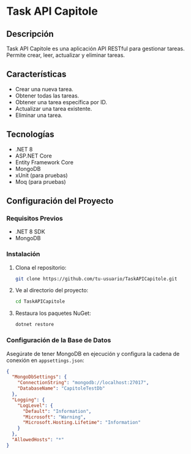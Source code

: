 # Task API Capitole

## Descripción

Task API Capitole es una aplicación API RESTful para gestionar tareas. Permite crear, leer, actualizar y eliminar tareas.

## Características

- Crear una nueva tarea.
- Obtener todas las tareas.
- Obtener una tarea específica por ID.
- Actualizar una tarea existente.
- Eliminar una tarea.

## Tecnologías

- .NET 8
- ASP.NET Core
- Entity Framework Core
- MongoDB
- xUnit (para pruebas)
- Moq (para pruebas)

## Configuración del Proyecto

### Requisitos Previos

- .NET 8 SDK
- MongoDB

### Instalación

1. Clona el repositorio:
    ```bash
    git clone https://github.com/tu-usuario/TaskAPICapitole.git
    ```

2. Ve al directorio del proyecto:
    ```bash
    cd TaskAPICapitole
    ```

3. Restaura los paquetes NuGet:
    ```bash
    dotnet restore
    ```

### Configuración de la Base de Datos

Asegúrate de tener MongoDB en ejecución y configura la cadena de conexión en `appsettings.json`:

```json
{
  "MongoDbSettings": {
    "ConnectionString": "mongodb://localhost:27017",
    "DatabaseName": "CapitoleTestDb"
  },
  "Logging": {
    "LogLevel": {
      "Default": "Information",
      "Microsoft": "Warning",
      "Microsoft.Hosting.Lifetime": "Information"
    }
  },
  "AllowedHosts": "*"
}
